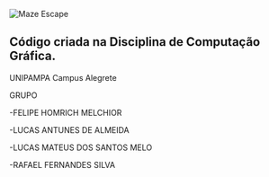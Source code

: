 ﻿![Maze Escape](https://github.com/homdreen/Maze-Escape-OpenGL/blob/master/logo.png)

## Código criada na Disciplina de Computação Gráfica.

UNIPAMPA Campus Alegrete

GRUPO

-FELIPE HOMRICH MELCHIOR

-LUCAS ANTUNES DE ALMEIDA

-LUCAS MATEUS DOS SANTOS MELO

-RAFAEL FERNANDES SILVA
